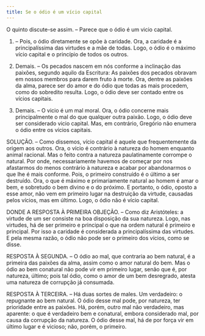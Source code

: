 ```yaml
---
title: Se o ódio é um vício capital
---
```


O quinto discute-se assim. – Parece que o ódio é um vicio capital.  

1. – Pois, o ódio diretamente se opõe à caridade. Ora, a caridade é a principalíssima das virtudes e a mãe de todas. Logo, o ódio é o máximo vício capital e o princípio de todos os outros.  

2. Demais. – Os pecados nascem em nós conforme a inclinação das paixões, segundo aquilo da Escritura: As paixões dos pecados obravam em nossos membros para darem fruto à morte. Ora, dentre as paixões da alma, parece ser do amor e do ódio que todas as mais procedem, como do sobredito resulta. Logo, o ódio deve ser contado entre os vícios capitais.  

3. Demais. – O vicio é um mal moral. Ora, o ódio concerne mais principalmente o mal do que qualquer outra paixão. Logo, o ódio deve ser considerado vicio capital.  Mas, em contrário, Gregório não enumera o ódio entre os vícios capitais.  

SOLUÇÃO. – Como dissemos, vício capital é aquele que frequentemente da origem aos outros. Ora, o vício é contrário à natureza do homem enquanto animal racional. Mas o feito contra a natureza paulatinamente corrompe o natural. Por onde, necessariamente havemos de começar por nos afastarmos do menos contrário à natureza e acabar por abandonarmos o que lhe é mais conforme. Pois, o primeiro construído é o último a ser destruído. Ora, o que é máximo e primariamente natural ao homem é amar o bem, e sobretudo o bem divino e o do próximo. E portanto, o ódio, oposto a esse amor, não vem em primeiro lugar na destruição da virtude, causadas pelos vícios, mas em último. Logo, o ódio não é vício capital. 

DONDE A RESPOSTA À PRIMEIRA OBJEÇÃO. – Como diz Aristóteles: a virtude de um ser consiste na boa disposição da sua natureza. Logo, nas virtudes, há de ser primeiro e principal o que na ordem natural é primeiro e principal. Por isso a caridade é considerada a principalíssima das virtudes. E pela mesma razão, o ódio não pode ser o primeiro dos vícios, como se disse.  

RESPOSTA À SEGUNDA. – O ódio ao mal, que contraria ao bem natural, é a primeira das paixões da alma, assim como o amor natural do bem. Mas o ódio ao bem conatural não pode vir em primeiro lugar, senão que é, por natureza, último; pois tal ódio, como o amor de um bem desregrado, atesta uma natureza de corrupção já consumada.  

RESPOSTA À TERCEIRA. – Há duas sortes de males. Um verdadeiro: o repugnante ao bem natural. O ódio desse mal pode, por natureza, ter prioridade entre as paixões. Há, porém, outro mal não verdadeiro, mas aparente: o que é verdadeiro bem e conatural, embora considerado mal, por causa da corrupção da natureza. O ódio desse mal, há de por força vir em último lugar e é vicioso; não, porém, o primeiro.